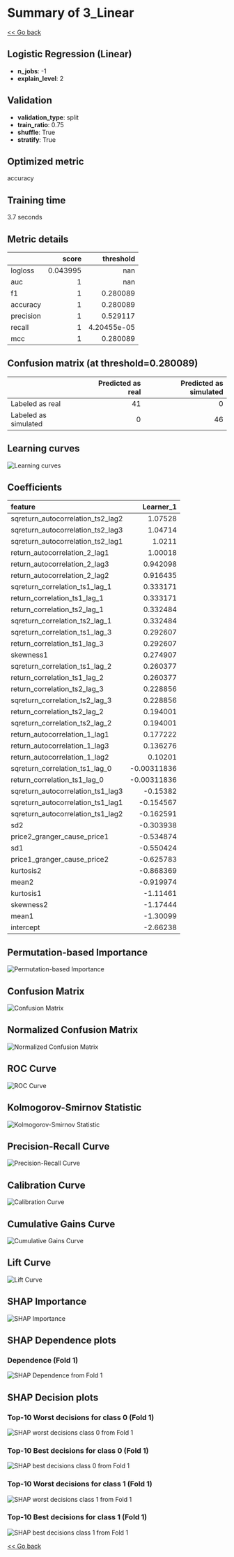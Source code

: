 # Summary of 3_Linear

[<< Go back](../README.md)


## Logistic Regression (Linear)
- **n_jobs**: -1
- **explain_level**: 2

## Validation
 - **validation_type**: split
 - **train_ratio**: 0.75
 - **shuffle**: True
 - **stratify**: True

## Optimized metric
accuracy

## Training time

3.7 seconds

## Metric details
|           |    score |     threshold |
|:----------|---------:|--------------:|
| logloss   | 0.043995 | nan           |
| auc       | 1        | nan           |
| f1        | 1        |   0.280089    |
| accuracy  | 1        |   0.280089    |
| precision | 1        |   0.529117    |
| recall    | 1        |   4.20455e-05 |
| mcc       | 1        |   0.280089    |


## Confusion matrix (at threshold=0.280089)
|                      |   Predicted as real |   Predicted as simulated |
|:---------------------|--------------------:|-------------------------:|
| Labeled as real      |                  41 |                        0 |
| Labeled as simulated |                   0 |                       46 |

## Learning curves
![Learning curves](learning_curves.png)

## Coefficients
| feature                           |   Learner_1 |
|:----------------------------------|------------:|
| sqreturn_autocorrelation_ts2_lag2 |  1.07528    |
| sqreturn_autocorrelation_ts2_lag3 |  1.04714    |
| sqreturn_autocorrelation_ts2_lag1 |  1.0211     |
| return_autocorrelation_2_lag1     |  1.00018    |
| return_autocorrelation_2_lag3     |  0.942098   |
| return_autocorrelation_2_lag2     |  0.916435   |
| sqreturn_correlation_ts1_lag_1    |  0.333171   |
| return_correlation_ts1_lag_1      |  0.333171   |
| return_correlation_ts2_lag_1      |  0.332484   |
| sqreturn_correlation_ts2_lag_1    |  0.332484   |
| sqreturn_correlation_ts1_lag_3    |  0.292607   |
| return_correlation_ts1_lag_3      |  0.292607   |
| skewness1                         |  0.274907   |
| sqreturn_correlation_ts1_lag_2    |  0.260377   |
| return_correlation_ts1_lag_2      |  0.260377   |
| return_correlation_ts2_lag_3      |  0.228856   |
| sqreturn_correlation_ts2_lag_3    |  0.228856   |
| return_correlation_ts2_lag_2      |  0.194001   |
| sqreturn_correlation_ts2_lag_2    |  0.194001   |
| return_autocorrelation_1_lag1     |  0.177222   |
| return_autocorrelation_1_lag3     |  0.136276   |
| return_autocorrelation_1_lag2     |  0.10201    |
| sqreturn_correlation_ts1_lag_0    | -0.00311836 |
| return_correlation_ts1_lag_0      | -0.00311836 |
| sqreturn_autocorrelation_ts1_lag3 | -0.15382    |
| sqreturn_autocorrelation_ts1_lag1 | -0.154567   |
| sqreturn_autocorrelation_ts1_lag2 | -0.162591   |
| sd2                               | -0.303938   |
| price2_granger_cause_price1       | -0.534874   |
| sd1                               | -0.550424   |
| price1_granger_cause_price2       | -0.625783   |
| kurtosis2                         | -0.868369   |
| mean2                             | -0.919974   |
| kurtosis1                         | -1.11461    |
| skewness2                         | -1.17444    |
| mean1                             | -1.30099    |
| intercept                         | -2.66238    |


## Permutation-based Importance
![Permutation-based Importance](permutation_importance.png)
## Confusion Matrix

![Confusion Matrix](confusion_matrix.png)


## Normalized Confusion Matrix

![Normalized Confusion Matrix](confusion_matrix_normalized.png)


## ROC Curve

![ROC Curve](roc_curve.png)


## Kolmogorov-Smirnov Statistic

![Kolmogorov-Smirnov Statistic](ks_statistic.png)


## Precision-Recall Curve

![Precision-Recall Curve](precision_recall_curve.png)


## Calibration Curve

![Calibration Curve](calibration_curve_curve.png)


## Cumulative Gains Curve

![Cumulative Gains Curve](cumulative_gains_curve.png)


## Lift Curve

![Lift Curve](lift_curve.png)



## SHAP Importance
![SHAP Importance](shap_importance.png)

## SHAP Dependence plots

### Dependence (Fold 1)
![SHAP Dependence from Fold 1](learner_fold_0_shap_dependence.png)

## SHAP Decision plots

### Top-10 Worst decisions for class 0 (Fold 1)
![SHAP worst decisions class 0 from Fold 1](learner_fold_0_shap_class_0_worst_decisions.png)
### Top-10 Best decisions for class 0 (Fold 1)
![SHAP best decisions class 0 from Fold 1](learner_fold_0_shap_class_0_best_decisions.png)
### Top-10 Worst decisions for class 1 (Fold 1)
![SHAP worst decisions class 1 from Fold 1](learner_fold_0_shap_class_1_worst_decisions.png)
### Top-10 Best decisions for class 1 (Fold 1)
![SHAP best decisions class 1 from Fold 1](learner_fold_0_shap_class_1_best_decisions.png)

[<< Go back](../README.md)
